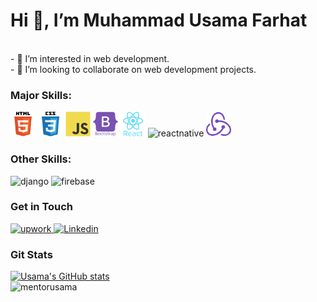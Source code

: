 <h1>Hi 👋, I’m Muhammad Usama Farhat</h1>
<br>- 👀 I’m interested in web development.
<br>- 💞️ I’m looking to collaborate on web development projects.

<h3>Major Skills:</h3>
<div style="display:'flex',justify-content,'space-between'">
<img src="https://raw.githubusercontent.com/devicons/devicon/master/icons/html5/html5-original-wordmark.svg" alt="html5" width="40" height="40"/> 
<img src="https://raw.githubusercontent.com/devicons/devicon/master/icons/css3/css3-original-wordmark.svg" alt="css3" width="40" height="40"/> 
<img src="https://raw.githubusercontent.com/devicons/devicon/master/icons/javascript/javascript-original.svg" alt="javascript" width="40" height="40"/>
<img src="https://raw.githubusercontent.com/devicons/devicon/master/icons/bootstrap/bootstrap-plain-wordmark.svg" alt="bootstrap" width="40" height="40"/>
<img src="https://raw.githubusercontent.com/devicons/devicon/master/icons/react/react-original-wordmark.svg" alt="react" width="40" height="40"/>
<img src="https://reactnative.dev/img/header_logo.svg" alt="reactnative" width="40" height="40"/> 
<img src="https://raw.githubusercontent.com/devicons/devicon/master/icons/redux/redux-original.svg" alt="redux" width="40" height="40"/> 
</div>

<h3>Other Skills:</h3>
<div style="display:'flex',justify-content,'space-between'"> 
<img src="https://static.djangoproject.com/img/logos/django-logo-positive.png" alt="django" width="40" height="40"/>  
<img src="https://www.vectorlogo.zone/logos/firebase/firebase-icon.svg" alt="firebase" width="40" height="40"/>
</div>
  
  
<h3>Get in Touch</h3>
<div>
  <a href="https://www.upwork.com/freelancers/~01a36c260b24da516c">
    <img src="https://www.drupal.org/files/styles/grid-4-2x/public/upwork%20%281%29.png?itok=gGhxwJKt" alt="upwork" width="40" height="40"/>
  </a>
  <a href="https://www.linkedin.com/in/muhammad-usama-9539801a4/" target="_blank">
     <img src="https://content.linkedin.com/content/dam/me/business/en-us/amp/brand-site/v2/bg/LI-Bug.svg.original.svg" alt="Linkedin" width="40" height="40"/>
  </a>
</div>

<h3>Git Stats</h3>


[![Usama's GitHub stats](https://github-readme-stats.vercel.app/api?username=mentorusama)](https://github.com/mentorusama/github-readme-stats)
<br>
<img src="https://github-readme-stats.vercel.app/api/top-langs?username=mentorusama&show_icons=true&locale=en&layout=compact" alt="mentorusama" />

